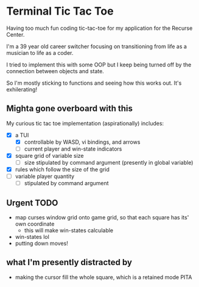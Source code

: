 # Terminal Tic Tac Toe

Having too much fun coding tic-tac-toe for my application for the Recurse Center.

I'm a 39 year old career switcher focusing on transitioning from life as a musician to life as a coder.

I tried to implement this with some OOP but I keep being turned off by the connection between objects and state.

So I'm mostly sticking to functions and seeing how this works out. It's exhilerating!

## Mighta gone overboard with this

My curious tic tac toe implementation (aspirationally) includes:

- [x] a TUI
  - [x] controllable by WASD, vi bindings, and arrows
  - [ ] current player and win-state indicators
- [x] square grid of variable size
  - [ ] size stipulated by command argument (presently in global variable)
- [x] rules which follow the size of the grid
- [ ] variable player quantity
  - [ ] stipulated by command argument

## Urgent TODO

- map curses window grid onto game grid, so that each square has its' own coordinate
  - this will make win-states calculable
- win-states lol
- putting down moves!

## what I'm presently distracted by

- making the cursor fill the whole square, which is a retained mode PITA
